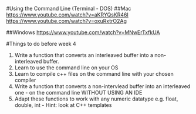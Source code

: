 #Using the Command Line (Terminal - DOS)
##Mac
https://www.youtube.com/watch?v=aKRYQsKR46I
https://www.youtube.com/watch?v=oxuRxtrO2Ag

##Windows
https://www.youtube.com/watch?v=MNwErTxfkUA

#Things to do before week 4

1) Write a function that converts an interleaved buffer into a non-interleaved buffer.
2) Learn to use the command line on your OS
3) Learn to compile c++ files on the command line with your chosen compiler
4) Write a function that converts a non-intervlead buffer into an interleaved one - on the command line WITHOUT USING AN IDE
5) Adapt these functions to work with any numeric datatype e.g. float, double, int - Hint: look at C++ templates

